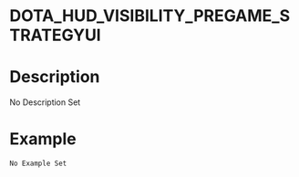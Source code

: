 # DOTA_HUD_VISIBILITY_PREGAME_STRATEGYUI
# Description
No Description Set
# Example
```No Example Set```